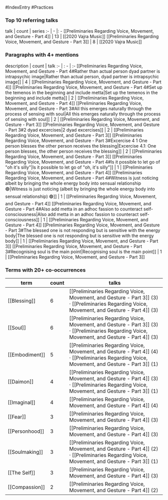 #IndexEntry #Practices

### Top 10 referring talks
talk | count | series
:- | - |: -
[[Preliminaries Regarding Voice, Movement, and Gesture - Part 4]] | 13 | [[2020 Vajra Music]]
[[Preliminaries Regarding Voice, Movement, and Gesture - Part 3]] | 8 | [[2020 Vajra Music]]

### Paragraphs with 4+ mentions
description | count | talk
:- | : - | :-
[[Preliminaries Regarding Voice, Movement, and Gesture - Part 4#Rather than actual person dyad partner is intrapsychic image\|Rather than actual person, dyad partner is intrapsychic image]] | 4 | [[Preliminaries Regarding Voice, Movement, and Gesture - Part 4]]
[[Preliminaries Regarding Voice, Movement, and Gesture - Part 4#Set up the temenos in the beginning and include metta\|Set up the temenos in the beginning and include metta]] | 2 | [[Preliminaries Regarding Voice, Movement, and Gesture - Part 4]]
[[Preliminaries Regarding Voice, Movement, and Gesture - Part 3#All this emerges naturally through the process of sensing with soul\|All this emerges naturally through the process of sensing with soul]] | 2 | [[Preliminaries Regarding Voice, Movement, and Gesture - Part 3]]
[[Preliminaries Regarding Voice, Movement, and Gesture - Part 3#2 dyad excercises\|2 dyad excercises]] | 2 | [[Preliminaries Regarding Voice, Movement, and Gesture - Part 3]]
[[Preliminaries Regarding Voice, Movement, and Gesture - Part 3#Excercise 4 1 One person blesses the other person receives the blessing\|Excercise 4.1: One person blesses, the other person receives the blessing]] | 2 | [[Preliminaries Regarding Voice, Movement, and Gesture - Part 3]]
[[Preliminaries Regarding Voice, Movement, and Gesture - Part 4#Is it possible to let go of "oh it's silly"\|Is it possible to let go of "oh, it's silly"]] | 1 | [[Preliminaries Regarding Voice, Movement, and Gesture - Part 4]]
[[Preliminaries Regarding Voice, Movement, and Gesture - Part 4#Witness is just noticing albeit by bringing the whole energy body into sensual relationship 🟢\|Witness is just noticing (albeit by bringing the whole energy body into sensual relationship) 🟢]] | 1 | [[Preliminaries Regarding Voice, Movement, and Gesture - Part 4]]
[[Preliminaries Regarding Voice, Movement, and Gesture - Part 4#Also add metta in an adhoc fassion to counteract self-consciousness\|Also add metta in an adhoc fassion to counteract self-consciousness]] | 1 | [[Preliminaries Regarding Voice, Movement, and Gesture - Part 4]]
[[Preliminaries Regarding Voice, Movement, and Gesture - Part 3#The blessed one is not responding but is sensitive with the energy body\|The blessed one is not responding but is sensitive with the energy body]] | 1 | [[Preliminaries Regarding Voice, Movement, and Gesture - Part 3]]
[[Preliminaries Regarding Voice, Movement, and Gesture - Part 3#Recognising soul is the main point\|Recognising soul is the main point]] | 1 | [[Preliminaries Regarding Voice, Movement, and Gesture - Part 3]]

### Terms with 20+ co-occurrences
term | count | talks
-|-|-
[[Blessing]] | 6 | <span class="counts">[[Preliminaries Regarding Voice, Movement, and Gesture - Part 3]] (3) · [[Preliminaries Regarding Voice, Movement, and Gesture - Part 4]] (3)</span> 
[[Soul]] | 6 | <span class="counts">[[Preliminaries Regarding Voice, Movement, and Gesture - Part 3]] (3) · [[Preliminaries Regarding Voice, Movement, and Gesture - Part 4]] (3)</span> 
[[Embodiment]] | 5 | <span class="counts">[[Preliminaries Regarding Voice, Movement, and Gesture - Part 4]] (4) · [[Preliminaries Regarding Voice, Movement, and Gesture - Part 3]] (1)</span> 
[[Daimon]] | 4 | <span class="counts">[[Preliminaries Regarding Voice, Movement, and Gesture - Part 4]] (3) · [[Preliminaries Regarding Voice, Movement, and Gesture - Part 3]] (1)</span> 
[[Imaginal]] | 4 | <span class="counts">[[Preliminaries Regarding Voice, Movement, and Gesture - Part 4]] (4)</span> 
[[Fear]] | 3 | <span class="counts">[[Preliminaries Regarding Voice, Movement, and Gesture - Part 4]] (3)</span> 
[[Personhood]] | 3 | <span class="counts">[[Preliminaries Regarding Voice, Movement, and Gesture - Part 4]] (3)</span> 
[[Soulmaking]] | 3 | <span class="counts">[[Preliminaries Regarding Voice, Movement, and Gesture - Part 4]] (2) · [[Preliminaries Regarding Voice, Movement, and Gesture - Part 3]] (1)</span> 
[[The Self]] | 3 | <span class="counts">[[Preliminaries Regarding Voice, Movement, and Gesture - Part 4]] (3)</span> 
[[Compassion]] | 2 | <span class="counts">[[Preliminaries Regarding Voice, Movement, and Gesture - Part 4]] (2)</span> 

